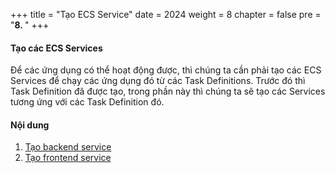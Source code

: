 +++
title = "Tạo ECS Service"
date = 2024
weight = 8
chapter = false
pre = "<b>8. </b>"
+++

#### Tạo các ECS Services

Để các ứng dụng có thể hoạt động được, thì chúng ta cần phải tạo các ECS Services để chạy các ứng dụng đó từ các Task Definitions. Trước đó thì Task Definition đã được tạo, trong phần này thì chúng ta sẽ tạo các Services tương ứng với các Task Definition đó.

#### Nội dung

1. [Tạo backend service](8.1-bluegreen-service-scaling-with-backend/)
2. [Tạo frontend service](8.2-rolling-with-frontend/)
